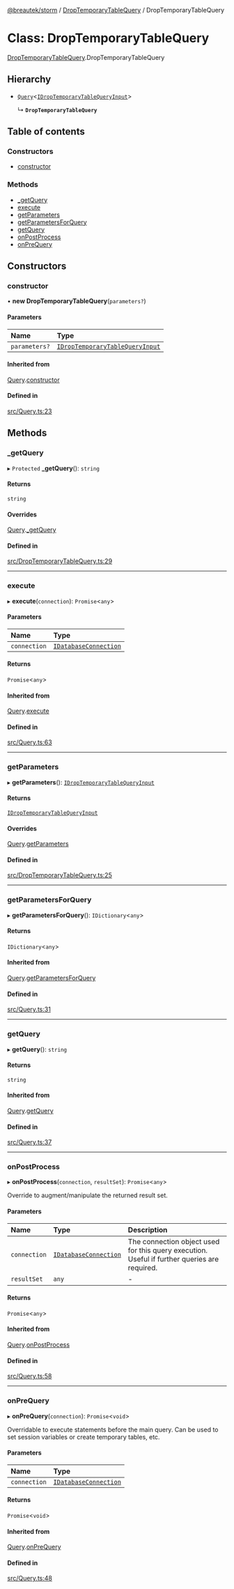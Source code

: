 [@breautek/storm](../README.md) / [DropTemporaryTableQuery](../modules/DropTemporaryTableQuery.md) / DropTemporaryTableQuery

# Class: DropTemporaryTableQuery

[DropTemporaryTableQuery](../modules/DropTemporaryTableQuery.md).DropTemporaryTableQuery

## Hierarchy

- [`Query`](Query.Query-1.md)<[`IDropTemporaryTableQueryInput`](../interfaces/DropTemporaryTableQuery.IDropTemporaryTableQueryInput.md)\>

  ↳ **`DropTemporaryTableQuery`**

## Table of contents

### Constructors

- [constructor](DropTemporaryTableQuery.DropTemporaryTableQuery-1.md#constructor)

### Methods

- [\_getQuery](DropTemporaryTableQuery.DropTemporaryTableQuery-1.md#_getquery)
- [execute](DropTemporaryTableQuery.DropTemporaryTableQuery-1.md#execute)
- [getParameters](DropTemporaryTableQuery.DropTemporaryTableQuery-1.md#getparameters)
- [getParametersForQuery](DropTemporaryTableQuery.DropTemporaryTableQuery-1.md#getparametersforquery)
- [getQuery](DropTemporaryTableQuery.DropTemporaryTableQuery-1.md#getquery)
- [onPostProcess](DropTemporaryTableQuery.DropTemporaryTableQuery-1.md#onpostprocess)
- [onPreQuery](DropTemporaryTableQuery.DropTemporaryTableQuery-1.md#onprequery)

## Constructors

### constructor

• **new DropTemporaryTableQuery**(`parameters?`)

#### Parameters

| Name | Type |
| :------ | :------ |
| `parameters?` | [`IDropTemporaryTableQueryInput`](../interfaces/DropTemporaryTableQuery.IDropTemporaryTableQueryInput.md) |

#### Inherited from

[Query](Query.Query-1.md).[constructor](Query.Query-1.md#constructor)

#### Defined in

[src/Query.ts:23](https://github.com/breautek/storm/blob/3449719/src/Query.ts#L23)

## Methods

### \_getQuery

▸ `Protected` **_getQuery**(): `string`

#### Returns

`string`

#### Overrides

[Query](Query.Query-1.md).[_getQuery](Query.Query-1.md#_getquery)

#### Defined in

[src/DropTemporaryTableQuery.ts:29](https://github.com/breautek/storm/blob/3449719/src/DropTemporaryTableQuery.ts#L29)

___

### execute

▸ **execute**(`connection`): `Promise`<`any`\>

#### Parameters

| Name | Type |
| :------ | :------ |
| `connection` | [`IDatabaseConnection`](../interfaces/IDatabaseConnection.IDatabaseConnection-1.md) |

#### Returns

`Promise`<`any`\>

#### Inherited from

[Query](Query.Query-1.md).[execute](Query.Query-1.md#execute)

#### Defined in

[src/Query.ts:63](https://github.com/breautek/storm/blob/3449719/src/Query.ts#L63)

___

### getParameters

▸ **getParameters**(): [`IDropTemporaryTableQueryInput`](../interfaces/DropTemporaryTableQuery.IDropTemporaryTableQueryInput.md)

#### Returns

[`IDropTemporaryTableQueryInput`](../interfaces/DropTemporaryTableQuery.IDropTemporaryTableQueryInput.md)

#### Overrides

[Query](Query.Query-1.md).[getParameters](Query.Query-1.md#getparameters)

#### Defined in

[src/DropTemporaryTableQuery.ts:25](https://github.com/breautek/storm/blob/3449719/src/DropTemporaryTableQuery.ts#L25)

___

### getParametersForQuery

▸ **getParametersForQuery**(): `IDictionary`<`any`\>

#### Returns

`IDictionary`<`any`\>

#### Inherited from

[Query](Query.Query-1.md).[getParametersForQuery](Query.Query-1.md#getparametersforquery)

#### Defined in

[src/Query.ts:31](https://github.com/breautek/storm/blob/3449719/src/Query.ts#L31)

___

### getQuery

▸ **getQuery**(): `string`

#### Returns

`string`

#### Inherited from

[Query](Query.Query-1.md).[getQuery](Query.Query-1.md#getquery)

#### Defined in

[src/Query.ts:37](https://github.com/breautek/storm/blob/3449719/src/Query.ts#L37)

___

### onPostProcess

▸ **onPostProcess**(`connection`, `resultSet`): `Promise`<`any`\>

Override to augment/manipulate the returned result set.

#### Parameters

| Name | Type | Description |
| :------ | :------ | :------ |
| `connection` | [`IDatabaseConnection`](../interfaces/IDatabaseConnection.IDatabaseConnection-1.md) | The connection object used for this query execution. Useful if further queries are required. |
| `resultSet` | `any` | - |

#### Returns

`Promise`<`any`\>

#### Inherited from

[Query](Query.Query-1.md).[onPostProcess](Query.Query-1.md#onpostprocess)

#### Defined in

[src/Query.ts:58](https://github.com/breautek/storm/blob/3449719/src/Query.ts#L58)

___

### onPreQuery

▸ **onPreQuery**(`connection`): `Promise`<`void`\>

Overridable to execute statements before the main query.
Can be used to set session variables or create temporary tables, etc.

#### Parameters

| Name | Type |
| :------ | :------ |
| `connection` | [`IDatabaseConnection`](../interfaces/IDatabaseConnection.IDatabaseConnection-1.md) |

#### Returns

`Promise`<`void`\>

#### Inherited from

[Query](Query.Query-1.md).[onPreQuery](Query.Query-1.md#onprequery)

#### Defined in

[src/Query.ts:48](https://github.com/breautek/storm/blob/3449719/src/Query.ts#L48)
